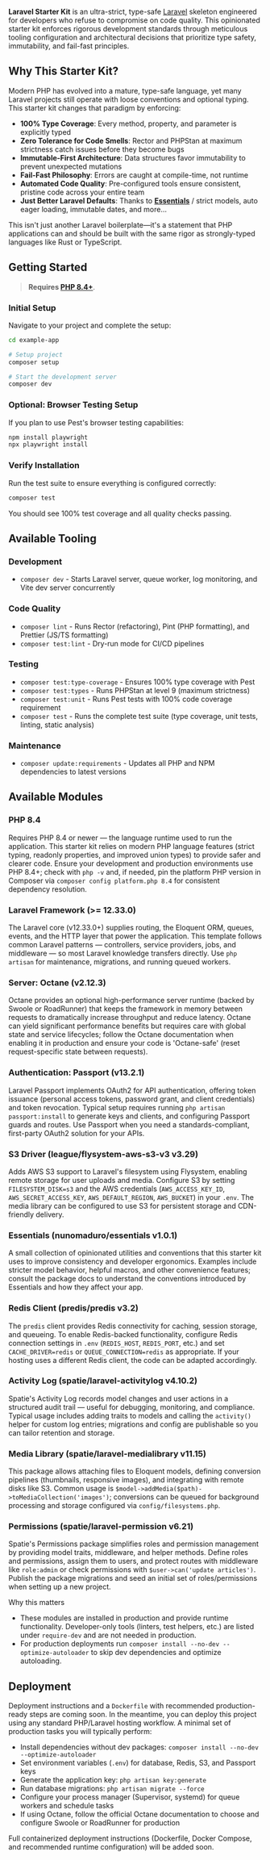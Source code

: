 **Laravel Starter Kit** is an ultra-strict, type-safe [Laravel](https://laravel.com) skeleton engineered for developers who refuse to compromise on code quality. This opinionated starter kit enforces rigorous development standards through meticulous tooling configuration and architectural decisions that prioritize type safety, immutability, and fail-fast principles.

## Why This Starter Kit?

Modern PHP has evolved into a mature, type-safe language, yet many Laravel projects still operate with loose conventions and optional typing. This starter kit changes that paradigm by enforcing:

- **100% Type Coverage**: Every method, property, and parameter is explicitly typed
- **Zero Tolerance for Code Smells**: Rector and PHPStan at maximum strictness catch issues before they become bugs
- **Immutable-First Architecture**: Data structures favor immutability to prevent unexpected mutations
- **Fail-Fast Philosophy**: Errors are caught at compile-time, not runtime
- **Automated Code Quality**: Pre-configured tools ensure consistent, pristine code across your entire team
- **Just Better Laravel Defaults**: Thanks to **[Essentials](https://github.com/nunomaduro/essentials)** / strict models, auto eager loading, immutable dates, and more...

This isn't just another Laravel boilerplate—it's a statement that PHP applications can and should be built with the same rigor as strongly-typed languages like Rust or TypeScript.

## Getting Started

> **Requires [PHP 8.4+](https://php.net/releases/)**.

### Initial Setup

Navigate to your project and complete the setup:

```bash
cd example-app

# Setup project
composer setup

# Start the development server
composer dev
```

### Optional: Browser Testing Setup

If you plan to use Pest's browser testing capabilities:

```bash
npm install playwright
npx playwright install
```

### Verify Installation

Run the test suite to ensure everything is configured correctly:

```bash
composer test
```

You should see 100% test coverage and all quality checks passing.

## Available Tooling

### Development
- `composer dev` - Starts Laravel server, queue worker, log monitoring, and Vite dev server concurrently

### Code Quality
- `composer lint` - Runs Rector (refactoring), Pint (PHP formatting), and Prettier (JS/TS formatting)
- `composer test:lint` - Dry-run mode for CI/CD pipelines

### Testing
- `composer test:type-coverage` - Ensures 100% type coverage with Pest
- `composer test:types` - Runs PHPStan at level 9 (maximum strictness)
- `composer test:unit` - Runs Pest tests with 100% code coverage requirement
- `composer test` - Runs the complete test suite (type coverage, unit tests, linting, static analysis)

### Maintenance
- `composer update:requirements` - Updates all PHP and NPM dependencies to latest versions



## Available Modules

### PHP 8.4

Requires PHP 8.4 or newer — the language runtime used to run the application. This starter kit relies on modern PHP language features (strict typing, readonly properties, and improved union types) to provide safer and clearer code. Ensure your development and production environments use PHP 8.4+; check with `php -v` and, if needed, pin the platform PHP version in Composer via `composer config platform.php 8.4` for consistent dependency resolution.

### Laravel Framework (>= 12.33.0)

The Laravel core (v12.33.0+) supplies routing, the Eloquent ORM, queues, events, and the HTTP layer that power the application. This template follows common Laravel patterns — controllers, service providers, jobs, and middleware — so most Laravel knowledge transfers directly. Use `php artisan` for maintenance, migrations, and running queued workers.

### Server: Octane (v2.12.3)

Octane provides an optional high-performance server runtime (backed by Swoole or RoadRunner) that keeps the framework in memory between requests to dramatically increase throughput and reduce latency. Octane can yield significant performance benefits but requires care with global state and service lifecycles; follow the Octane documentation when enabling it in production and ensure your code is 'Octane-safe' (reset request-specific state between requests).

### Authentication: Passport (v13.2.1)

Laravel Passport implements OAuth2 for API authentication, offering token issuance (personal access tokens, password grant, and client credentials) and token revocation. Typical setup requires running `php artisan passport:install` to generate keys and clients, and configuring Passport guards and routes. Use Passport when you need a standards-compliant, first-party OAuth2 solution for your APIs.

### S3 Driver (league/flysystem-aws-s3-v3 v3.29)

Adds AWS S3 support to Laravel's filesystem using Flysystem, enabling remote storage for user uploads and media. Configure S3 by setting `FILESYSTEM_DISK=s3` and the AWS credentials (`AWS_ACCESS_KEY_ID`, `AWS_SECRET_ACCESS_KEY`, `AWS_DEFAULT_REGION`, `AWS_BUCKET`) in your `.env`. The media library can be configured to use S3 for persistent storage and CDN-friendly delivery.

### Essentials (nunomaduro/essentials v1.0.1)

A small collection of opinionated utilities and conventions that this starter kit uses to improve consistency and developer ergonomics. Examples include stricter model behavior, helpful macros, and other convenience features; consult the package docs to understand the conventions introduced by Essentials and how they affect your app.

### Redis Client (predis/predis v3.2)

The `predis` client provides Redis connectivity for caching, session storage, and queueing. To enable Redis-backed functionality, configure Redis connection settings in `.env` (`REDIS_HOST`, `REDIS_PORT`, etc.) and set `CACHE_DRIVER=redis` or `QUEUE_CONNECTION=redis` as appropriate. If your hosting uses a different Redis client, the code can be adapted accordingly.

### Activity Log (spatie/laravel-activitylog v4.10.2)

Spatie's Activity Log records model changes and user actions in a structured audit trail — useful for debugging, monitoring, and compliance. Typical usage includes adding traits to models and calling the `activity()` helper for custom log entries; migrations and config are publishable so you can tailor retention and storage.

### Media Library (spatie/laravel-medialibrary v11.15)

This package allows attaching files to Eloquent models, defining conversion pipelines (thumbnails, responsive images), and integrating with remote disks like S3. Common usage is `$model->addMedia($path)->toMediaCollection('images')`; conversions can be queued for background processing and storage configured via `config/filesystems.php`.

### Permissions (spatie/laravel-permission v6.21)

Spatie's Permissions package simplifies roles and permission management by providing model traits, middleware, and helper methods. Define roles and permissions, assign them to users, and protect routes with middleware like `role:admin` or check permissions with `$user->can('update articles')`. Publish the package migrations and seed an initial set of roles/permissions when setting up a new project.

Why this matters

- These modules are installed in production and provide runtime functionality. Developer-only tools (linters, test helpers, etc.) are listed under `require-dev` and are not needed in production.
- For production deployments run `composer install --no-dev --optimize-autoloader` to skip dev dependencies and optimize autoloading.

## Deployment

Deployment instructions and a `Dockerfile` with recommended production-ready steps are coming soon. In the meantime, you can deploy this project using any standard PHP/Laravel hosting workflow. A minimal set of production tasks you will typically perform:

- Install dependencies without dev packages: `composer install --no-dev --optimize-autoloader`
- Set environment variables (`.env`) for database, Redis, S3, and Passport keys
- Generate the application key: `php artisan key:generate`
- Run database migrations: `php artisan migrate --force`
- Configure your process manager (Supervisor, systemd) for queue workers and schedule tasks
- If using Octane, follow the official Octane documentation to choose and configure Swoole or RoadRunner for production

Full containerized deployment instructions (Dockerfile, Docker Compose, and recommended runtime configuration) will be added soon.
